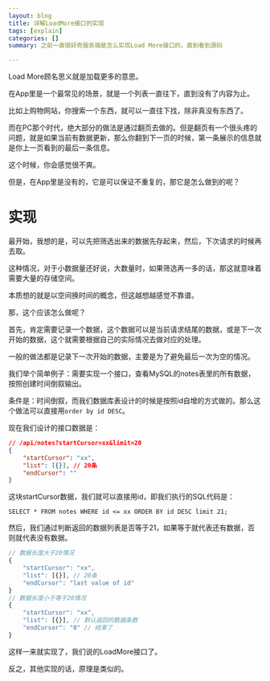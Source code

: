 ```yaml
---
layout: blog
title: 详解LoadMore接口的实现
tags: [explain]
categories: []
summary: 之前一直很好奇服务端是怎么实现Load More接口的，直到看到源码

---
```


Load More顾名思义就是加载更多的意思。

在App里是一个最常见的场景，就是一个列表一直往下，直到没有了内容为止。

比如上购物网站，你搜索一个东西，就可以一直往下找，除非真没有东西了。

而在PC那个时代，绝大部分的做法是通过翻页去做的。但是翻页有一个很头疼的问题，就是如果当前有数据更新，那么你翻到下一页的时候，第一条展示的信息就是你上一页看到的最后一条信息。

这个时候，你会感觉很不爽。

但是，在App里是没有的，它是可以保证不重复的，那它是怎么做到的呢？

# 实现

最开始，我想的是，可以先把筛选出来的数据先存起来，然后，下次请求的时候再去取。

这种情况，对于小数据量还好说，大数量时，如果筛选再一多的话，那这就意味着需要大量的存储空间。

本质想的就是以空间换时间的概念，但这越想越感觉不靠谱。

那，这个应该怎么做呢？

首先，肯定需要记录一个数据，这个数据可以是当前请求结尾的数据，或是下一次开始的数据，这个就需要根据自己的实际情况去做对应的处理。

一般的做法都是记录下一次开始的数据，主要是为了避免最后一次为空的情况。

我们举个简单例子：需要实现一个接口，查看MySQL的notes表里的所有数据，按照创建时间倒叙输出。

条件是：时间倒叙，而我们数据库表设计的时候是按照id自增的方式做的。那么这个做法可以直接用`order by id DESC`。

现在我们设计的接口数据是：

```json
// /api/notes?startCursor=xx&limit=20
{
	"startCursor": "xx",
	"list": [{}], // 20条
	"endCursor": ""
}
```

这块startCursor数据，我们就可以直接用id，即我们执行的SQL代码是：

```mysql
SELECT * FROM notes WHERE id <= xx ORDER BY id DESC limit 21;
```

然后，我们通过判断返回的数据列表是否等于21，如果等于就代表还有数据，否则就代表没有数据。

```js
// 数据长度大于20情况
{
	"startCursor": "xx",
	"list": [{}], // 20条
	"endCursor": "last value of id"
}
// 数据长度小于等于20情况
{
	"startCursor": "xx",
	"list": [{}], // 默认返回的数据条数
	"endCursor": "0" // 结束了
}
```

这样一来就实现了，我们说的LoadMore接口了。

反之，其他实现的话，原理是类似的。